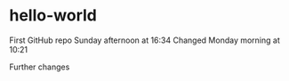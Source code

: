 # hello-world
First GitHub repo
Sunday afternoon at 16:34
Changed Monday morning at 10:21


Further changes
